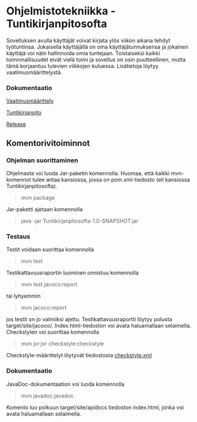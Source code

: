 
# Ohjelmistotekniikka - Tuntikirjanpitosofta

Sovelluksen avulla käyttäjät voivat kirjata ylös viikon aikana tehdyt työtuntinsa. Jokaisella käyttäjällä on oma käyttäjätunnuksensa ja jokainen käyttäjä voi näin hallinnoida omia tuntejaan. Toistaiseksi kaikki toiminnallisuudet eivät vielä toimi ja sovellus on osin puutteellinen, mutta tämä korjaantuu tulevien viikkojen kuluessa. Lisätietoja löytyy vaatimusmäärittelystä.

### Dokumentaatio 

[Vaatimusmäärittely](https://github.com/jussinie/ot-harjoitustyo/blob/master/Tuntikirjanpitosofta/dokumentaatio/vaatimusmaarittely.md)

[Tuntikirjanpito](https://github.com/jussinie/ot-harjoitustyo/blob/master/Tuntikirjanpitosofta/dokumentaatio/tuntikirjanpito.md)

[Release](https://github.com/jussinie/ot-harjoitustyo/releases/tag/viikko5)

## Komentorivitoiminnot

### Ohjelman suorittaminen
Ohjelmasta voi luoda Jar-paketin komennolla. Huomaa, että kaikki mvn-komennot tulee antaa kansiossa, jossa on pom.xml-tiedosto (eli kansiossa Tuntikirjanpitosofta). 
> mvn package

Jar-paketti ajetaan komennolla
> java -jar Tuntikirjanpitosofta-1.0-SNAPSHOT.jar

### Testaus
Testit voidaan suorittaa komennolla
> mvn test

Testikattavuusraportin luominen onnistuu komennolla 
> mvn test jacoco:report 

tai lyhyemmin 
> mvn jacoco:report

jos testit on jo valmiiksi ajettu. Testikattavuusraportti löytyy polusta target/site/jacoco/. Index.html-tiedoston voi avata haluamallaan selaimella. 
Checkstylen voi suorittaa komennolla 
> mvn jxr:jxr checkstyle:checkstyle

Checkstyle-määrittelyt löytyvät tiedostosta [checkstyle.xml](https://github.com/jussinie/ot-harjoitustyo/blob/master/Tuntikirjanpitosofta/checkstyle.xml)

### Dokumentaatio
JavaDoc-dokumentaation voi luoda komennolla
> mvn javadoc:javadoc

Komento luo polkuun target/site/apidocs tiedoston index.html, jonka voi avata haluamallaan selaimella.
